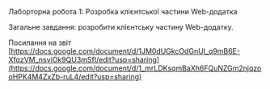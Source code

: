 Лаборторна робота 1:
Розробка клієнтської частини Web-додатка

Загальне завдання: розробити клієнтську частину Web-додатку.

Посилання на звіт [https://docs.google.com/document/d/1JM0dUGkcOdGnUI_q9mB6E-XfqzVM_nsviOk9QU3mSfI/edit?usp=sharing](https://docs.google.com/document/d/1_mrLDKsqmBaXh6FQuNZGm2njqzooHPK4M4ZxZb-ruL4/edit?usp=sharing)

